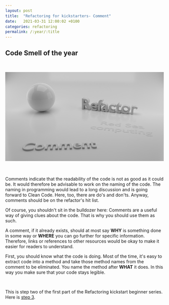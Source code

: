 ```yaml
---
layout: post
title:  "Refactoring for kickstarters- Comment"
date:   2021-03-31 12:00:02 +0100
categories: refactoring
permalink: /:year/:title
---
```


## Code Smell of the year
<br>

![Comment](../images/Refactoring/Refactor-comment.png)

<br>

Comments indicate that the readability of the code is not as good as it could be. 
It would therefore be advisable to work on the naming of the code.
The naming in programming would lead to a long discussion and is going forward to Clean Code. Here, too, there are do's and don'ts.
Anyway, comments should be on the refactor's hit list.

Of course, you shouldn't sit in the bulldozer here: Comments are a useful way of giving clues about the code. 
That is why you should use them as such.

A comment, if it already exists, should at most say **WHY** is something done in some way or **WHERE** you can go further for specific information.
Therefore, links or references to other resources would be okay to make it easier for readers to understand.

First, you should know what the code is doing. Most of the time, it's easy to
extract code into a method and take those method names from the comment to be eliminated.
You name the method after **WHAT** it does. In this way you make sure that your code stays legible.

<br>

This is step two of the first part of the Refactoring kickstart beginner series. Here is [step 3](https://redseacomputing.github.io/2021/Refactoring1-3-long-method).